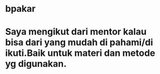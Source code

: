# bpakar

# Saya mengikut dari mentor kalau bisa dari yang mudah di pahami/di ikuti.Baik untuk materi dan metode yg digunakan.